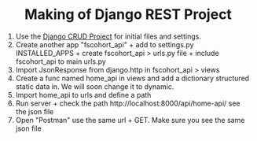 <h1 align="center">Making of Django REST Project</h1>

1. Use the  [Django CRUD Project](https://github.com/SemihDurmus/Django_Forms_CRUD) for initial files and settings.
2. Create another app "fscohort_api" + add to settings.py INSTALLED_APPS + create fscohort_api > urls.py file + include  fscohort_api to main urls.py
3. Import JsonResponse from django.http in fscohort_api > views
4. Create a func named home_api in views and add a dictionary structured static data in. We will soon change it to dynamic.
5. Import home_api to urls and define a path
6. Run server + check the path http://localhost:8000/api/home-api/ see the json file
7. Open "Postman" use the same url + GET. Make sure you see the same json file